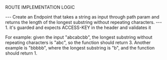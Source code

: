 ROUTE IMPLEMENTATION LOGIC

--- Create an Endpoint that takes a string as input through path param and returns the length of the longest substring without repeating characters.
--- 1. it's guarded and expects ACCESS-KEY in the header and validates it

For example: given the input "abcabcbb", the longest substring without repeating characters is "abc", so the function should return 3. Another example is "bbbbb", where the longest substring is "b", and the function should return 1.
